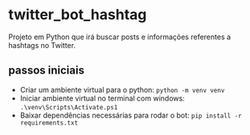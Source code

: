 # twitter_bot_hashtag
Projeto em Python que irá buscar posts e informações referentes a hashtags no Twitter.

## passos iniciais
- Criar um ambiente virtual para o python: `python -m venv venv`
- Iniciar ambiente virtual no terminal com windows: `.\venv\Scripts\Activate.ps1`
- Baixar dependências necessárias para rodar o bot: `pip install -r requirements.txt`